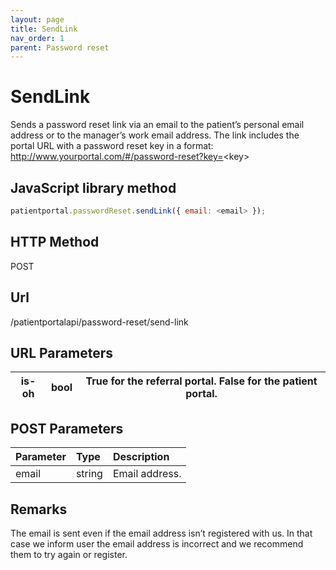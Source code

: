 ```yaml
---
layout: page
title: SendLink
nav_order: 1
parent: Password reset
---
```


# SendLink

Sends a password reset link via an email to the patient’s personal email address or to the manager’s work email address. The link includes the portal URL with a password reset key in a format: <http://www.yourportal.com/#/password-reset?key=><key\>

## JavaScript library method

```javascript
patientportal.passwordReset.sendLink({ email: <email> });
```

## HTTP Method

POST

## ****Url****

/patientportalapi/password-reset/send-link

## URL Parameters

| is-oh | bool | True for the referral portal. False for the patient portal. |
| --- | --- | --- |

## POST Parameters

| Parameter | Type   | Description                                                 |
|:----------|:-------|:------------------------------------------------------------|
| email | string | Email address. |

## Remarks

The email is sent even if the email address isn’t registered with us. In that case we inform user the email address is incorrect and we recommend them to try again or register.
